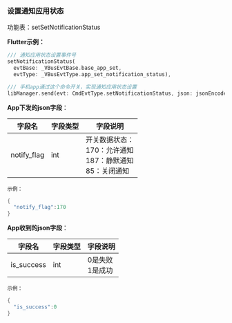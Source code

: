 ### 设置通知应用状态


功能表：setSetNotificationStatus

**Flutter示例：**

```dart
/// 通知应用状态设置事件号
setNotificationStatus(
  evtBase: _VBusEvtBase.base_app_set,
  evtType: _VBusEvtType.app_set_notification_status),

/// 手机app通过这个命令开关，实现通知应用状态设置
libManager.send(evt: CmdEvtType.setNotificationStatus, json: jsonEncode(json));
```



**App下发的json字段**：

| 字段名      | 字段类型 | 字段说明                                                     |
| ----------- | -------- | ------------------------------------------------------------ |
| notify_flag | int      | 开关数据状态：<br />170：允许通知 <br />187：静默通知   <br />85：关闭通知 |

`示例：`

```c
{
  "notify_flag":170
}
```



**App收到的json字段**：

| 字段名     | 字段类型 | 字段说明             |
| ---------- | -------- | -------------------- |
| is_success | int      | 0是失败<br />1是成功 |

`示例：`
```c
{
  "is_success":0
}
```
